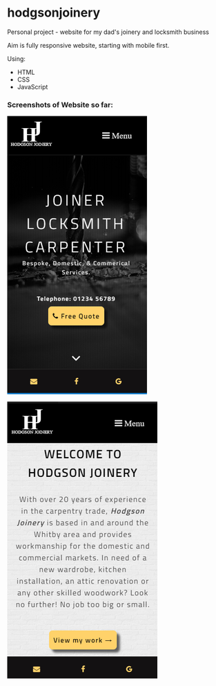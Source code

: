 # hodgsonjoinery

Personal project - website for my dad's joinery and locksmith business

Aim is fully responsive website, starting with mobile first.

Using:

* HTML
* CSS
* JavaScript

### Screenshots of Website so far:

![Screenshot of website header section for mobile](screenshot-home.png "Screenshot of website header")

![Screenshot of website about section for mobile](screenshot-about-section-mobile.png "Screenshot of website about section for mobile")